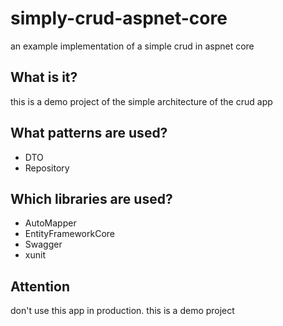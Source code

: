 # simply-crud-aspnet-core
an example implementation of a simple crud in aspnet core

## What is it?
this is a demo project of the simple architecture of the crud app

## What patterns are used?
- DTO
- Repository

## Which libraries are used?
- AutoMapper
- EntityFrameworkCore
- Swagger
- xunit

## Attention
don't use this app in production. this is a demo project
